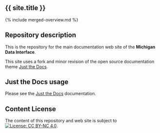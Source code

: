 <!--- README.md is always the 1st page loaded by GitHub Pages on github.io  --->
## {{ site.title }}
{% include merged-overview.md %}

<div style="display: {% if site %} none {% else %} block {% endif %};">
  
## Repository description

This is the repository for the main documentation web site of the **Michigan Data Interface**.

This site uses a fork and minor revision of the open source documentation 
theme [Just the Docs](https://pmarsceill.github.io/just-the-docs/).

## Just the Docs usage

Please see the 
[Just the Docs](https://pmarsceill.github.io/just-the-docs/) 
documentation.

## Content License

The content of this repository and web site is subject to
[![License: CC BY-NC 4.0](https://img.shields.io/badge/License-CC%20BY--NC%204.0-lightgrey.svg)](https://creativecommons.org/licenses/by-nc/4.0/).

</div>
